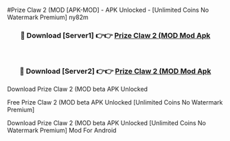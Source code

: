 #Prize Claw 2 (MOD [APK-MOD] - APK Unlocked - [Unlimited Coins No Watermark Premium] ny82m



<div align="center">

<h3>🔴 Download [Server1] 👉👉 <a href="https://momento.my/?title=Prize_Claw_2_(MOD">Prize Claw 2 (MOD Mod Apk</a></h3><br>

<h3>🔴 Download [Server2] 👉👉 <a href="https://momento.my/?title=Prize_Claw_2_(MOD">Prize Claw 2 (MOD Mod Apk</a></h3>
</div>



Download Prize Claw 2 (MOD beta APK Unlocked

Free Prize Claw 2 (MOD beta APK Unlocked [Unlimited Coins No Watermark Premium]

Download Prize Claw 2 (MOD beta APK Unlocked [Unlimited Coins No Watermark Premium] Mod For Android
